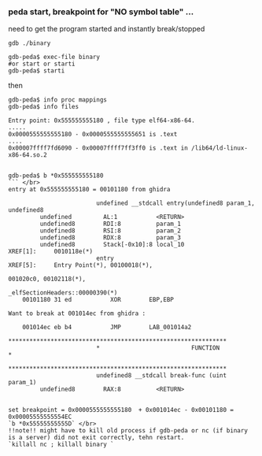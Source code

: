 
### peda start, breakpoint for "NO symbol table" ...
need to get the program started and instantly break/stopped
```
gdb ./binary

gdb-peda$ exec-file binary
#or start or starti
gdb-peda$ starti
```
then
```
gdb-peda$ info proc mappings
gdb-peda$ info files

Entry point: 0x555555555180 , file type elf64-x86-64.
.....
0x0000555555555180 - 0x0000555555555651 is .text
....
0x00007ffff7fd6090 - 0x00007ffff7ff3ff0 is .text in /lib64/ld-linux-x86-64.so.2


gdb-peda$ b *0x555555555180
``` </br>
entry at 0x555555555180 = 00101180 from ghidra
```
                             undefined __stdcall entry(undefined8 param_1, undefined8
             undefined         AL:1           <RETURN>
             undefined8        RDI:8          param_1
             undefined8        RSI:8          param_2
             undefined8        RDX:8          param_3
             undefined8        Stack[-0x10]:8 local_10                                XREF[1]:     0010118e(*)  
                             entry                                           XREF[5]:     Entry Point(*), 00100018(*), 
                                                                                          001020c0, 00102118(*), 
                                                                                          _elfSectionHeaders::00000390(*)  
        00101180 31 ed           XOR        EBP,EBP
```
Want to break at 001014ec from ghidra :
```
        001014ec eb b4           JMP        LAB_001014a2
                             **************************************************************
                             *                          FUNCTION                          *
                             **************************************************************
                             undefined8 __stdcall break-func (uint param_1)
             undefined8        RAX:8          <RETURN>
``` </br>

set breakpoint = 0x0000555555555180  + 0x001014ec - 0x00101180 = 0x00005555555554EC
`b *0x55555555555D` </br>
!!note!! might have to kill old process if gdb-peda or nc (if binary is a server) did not exit correctly, tehn restart.
`killall nc ; killall binary `